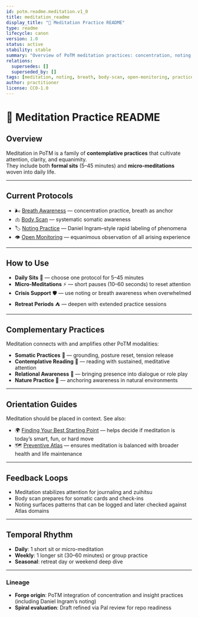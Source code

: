 ```yaml
---
id: potm.readme.meditation.v1_0
title: meditation_readme
display_title: "🧘 Meditation Practice README"
type: readme
lifecycle: canon
version: 1.0
status: active
stability: stable
summary: "Overview of PoTM meditation practices: concentration, noting, and open-awareness methods. Includes links to runnable protocols, complementary practices, and orientation guides."
relations:
  supersedes: []
  superseded_by: []
tags: [meditation, noting, breath, body-scan, open-monitoring, practice, forge_origin:integration, spiral_eval:pal_review]
author: practitioner
license: CC0-1.0
---
```


# 🧘 Meditation Practice README

## Overview
Meditation in PoTM is a family of **contemplative practices** that cultivate attention, clarity, and equanimity.  
They include both **formal sits** (5–45 minutes) and **micro-meditations** woven into daily life.  

---

## Current Protocols
- 🌬️ [Breath Awareness](./meditation_breath_awareness.md) — concentration practice, breath as anchor  
- 🫁 [Body Scan](./meditation_body_scan.md) — systematic somatic awareness  
- 🏷️ [Noting Practice](./meditation_noting.md) — Daniel Ingram–style rapid labeling of phenomena  
- 👁️ [Open Monitoring](./meditation_open_monitoring.md) — equanimous observation of all arising experience  

---

## How to Use
- **Daily Sits** 🪷 — choose one protocol for 5–45 minutes  
- **Micro-Meditations** ⚡ — short pauses (10–60 seconds) to reset attention  
- **Crisis Support** 🛡️ — use noting or breath awareness when overwhelmed  
- **Retreat Periods** ⛺ — deepen with extended practice sessions  

---

## Complementary Practices
Meditation connects with and amplifies other PoTM modalities:

- **Somatic Practices** 🤲 — grounding, posture reset, tension release  
- **Contemplative Reading** 📖 — reading with sustained, meditative attention  
- **Relational Awareness** 💞 — bringing presence into dialogue or role play  
- **Nature Practice** 🌳 — anchoring awareness in natural environments  

---

## Orientation Guides
Meditation should be placed in context. See also:

- 🌍 [Finding Your Best Starting Point](../commentary/human/guides/finding_best_starting_point.md) — helps decide if meditation is today’s smart, fun, or hard move  
- 🗺️ [Preventive Atlas](../../meta/preventive_atlas.md) — ensures meditation is balanced with broader health and life maintenance  

---

## Feedback Loops
- Meditation stabilizes attention for journaling and zuihitsu  
- Body scan prepares for somatic cards and check-ins  
- Noting surfaces patterns that can be logged and later checked against Atlas domains  

---

## Temporal Rhythm
- **Daily**: 1 short sit or micro-meditation  
- **Weekly**: 1 longer sit (30–60 minutes) or group practice  
- **Seasonal**: retreat day or weekend deep dive  

---

### Lineage
- **Forge origin**: PoTM integration of concentration and insight practices (including Daniel Ingram’s noting)  
- **Spiral evaluation**: Draft refined via Pal review for repo readiness  

